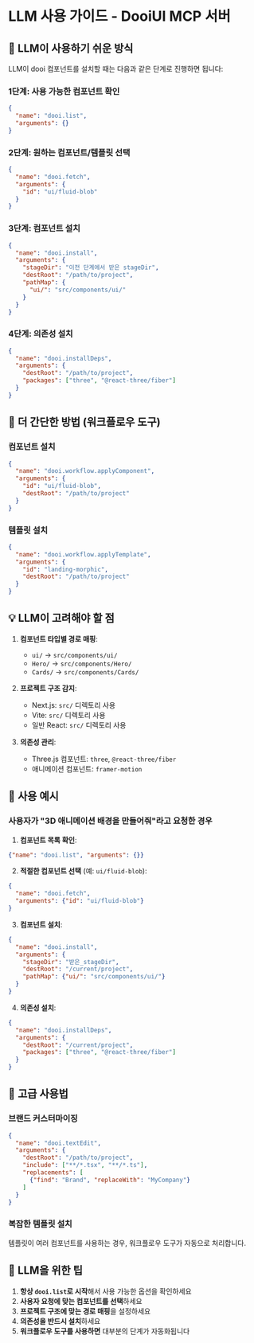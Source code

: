 # LLM 사용 가이드 - DooiUI MCP 서버

## 🎯 **LLM이 사용하기 쉬운 방식**

LLM이 dooi 컴포넌트를 설치할 때는 다음과 같은 단계로 진행하면 됩니다:

### **1단계: 사용 가능한 컴포넌트 확인**
```json
{
  "name": "dooi.list",
  "arguments": {}
}
```

### **2단계: 원하는 컴포넌트/템플릿 선택**
```json
{
  "name": "dooi.fetch", 
  "arguments": {
    "id": "ui/fluid-blob"
  }
}
```

### **3단계: 컴포넌트 설치**
```json
{
  "name": "dooi.install",
  "arguments": {
    "stageDir": "이전 단계에서 받은 stageDir",
    "destRoot": "/path/to/project",
    "pathMap": {
      "ui/": "src/components/ui/"
    }
  }
}
```

### **4단계: 의존성 설치**
```json
{
  "name": "dooi.installDeps",
  "arguments": {
    "destRoot": "/path/to/project",
    "packages": ["three", "@react-three/fiber"]
  }
}
```

## 🚀 **더 간단한 방법 (워크플로우 도구)**

### **컴포넌트 설치**
```json
{
  "name": "dooi.workflow.applyComponent",
  "arguments": {
    "id": "ui/fluid-blob",
    "destRoot": "/path/to/project"
  }
}
```

### **템플릿 설치**
```json
{
  "name": "dooi.workflow.applyTemplate", 
  "arguments": {
    "id": "landing-morphic",
    "destRoot": "/path/to/project"
  }
}
```

## 💡 **LLM이 고려해야 할 점**

1. **컴포넌트 타입별 경로 매핑**:
   - `ui/` → `src/components/ui/`
   - `Hero/` → `src/components/Hero/`
   - `Cards/` → `src/components/Cards/`

2. **프로젝트 구조 감지**:
   - Next.js: `src/` 디렉토리 사용
   - Vite: `src/` 디렉토리 사용
   - 일반 React: `src/` 디렉토리 사용

3. **의존성 관리**:
   - Three.js 컴포넌트: `three`, `@react-three/fiber`
   - 애니메이션 컴포넌트: `framer-motion`

## 🎨 **사용 예시**

### **사용자가 "3D 애니메이션 배경을 만들어줘"라고 요청한 경우**

1. **컴포넌트 목록 확인**:
```json
{"name": "dooi.list", "arguments": {}}
```

2. **적절한 컴포넌트 선택** (예: `ui/fluid-blob`):
```json
{
  "name": "dooi.fetch",
  "arguments": {"id": "ui/fluid-blob"}
}
```

3. **컴포넌트 설치**:
```json
{
  "name": "dooi.install",
  "arguments": {
    "stageDir": "받은_stageDir",
    "destRoot": "/current/project",
    "pathMap": {"ui/": "src/components/ui/"}
  }
}
```

4. **의존성 설치**:
```json
{
  "name": "dooi.installDeps",
  "arguments": {
    "destRoot": "/current/project",
    "packages": ["three", "@react-three/fiber"]
  }
}
```

## 🔧 **고급 사용법**

### **브랜드 커스터마이징**
```json
{
  "name": "dooi.textEdit",
  "arguments": {
    "destRoot": "/path/to/project",
    "include": ["**/*.tsx", "**/*.ts"],
    "replacements": [
      {"find": "Brand", "replaceWith": "MyCompany"}
    ]
  }
}
```

### **복잡한 템플릿 설치**
템플릿이 여러 컴포넌트를 사용하는 경우, 워크플로우 도구가 자동으로 처리합니다.

## 📝 **LLM을 위한 팁**

1. **항상 `dooi.list`로 시작**해서 사용 가능한 옵션을 확인하세요
2. **사용자 요청에 맞는 컴포넌트를 선택**하세요
3. **프로젝트 구조에 맞는 경로 매핑**을 설정하세요
4. **의존성을 반드시 설치**하세요
5. **워크플로우 도구를 사용하면** 대부분의 단계가 자동화됩니다
